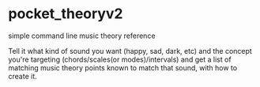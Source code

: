 # pocket_theoryv2
simple command line music theory reference

Tell it what kind of sound you want (happy, sad, dark, etc) and the concept you're targeting (chords/scales(or modes)/intervals) and get a list of matching music theory points known to match that sound, with how to create it. 
